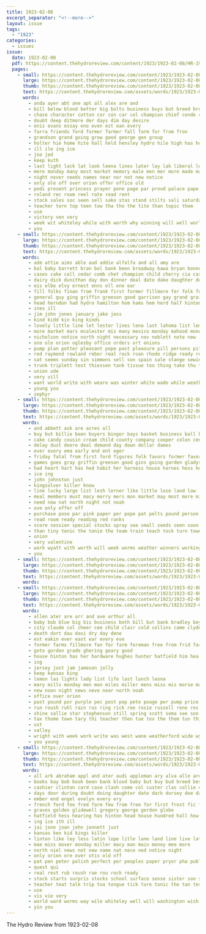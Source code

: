 ```yaml
---
title: 1923-02-08
excerpt_separator: "<!--more-->"
layout: issue
tags:
  - "1923"
categories:
  - issues
issue:
  date: 1923-02-08
  pdf: https://content.thehydroreview.com/content/1923/1923-02-08/HR-1923-02-08.pdf
  pages:
    - small: https://content.thehydroreview.com/content/1923/1923-02-08/small/HR-1923-02-08-01.jpg
      large: https://content.thehydroreview.com/content/1923/1923-02-08/large/HR-1923-02-08-01.jpg
      thumb: https://content.thehydroreview.com/content/1923/1923-02-08/thumbnails/HR-1923-02-08-01.jpg
      text: https://content.thehydroreview.com/assets/words/1923/1923-02-08/HR-1923-02-08-01.txt
      words:
        - anda ayer abt ane apt all alex are and
        - bill below blood better big bolts business buys but breed brood been britton both breeding bostick bunch best bas
        - chase character cotton cor con car col champion chief conde class chic certain chi
        - doubt deep ditmore der days dim day desire
        - enis evans essay eno even est ean every
        - farra friends ford former farmer fall farm for from fron
        - grandson grand going grow good george gen group
        - holter hie home hite hall held hensley hydro hile high has hus had hub head herd him hot hinton hey
        - ill ile ing ice
        - joo jed
        - keep kuth
        - last light lack lat look leena lines later lay lak liberal less lie laws
        - mere monday many most market memory male men mer more made matter marc manner may members
        - night never needs names near nor not new notice
        - only ole off over orion offer office old
        - pedi present princess prayer pone page par proud palace pape plant power
        - roland rec room reel rate read rent
        - stock sales soc seen sell sako stas stand stilts sali saturday sire stan soon sow second standing son sale sen selling side size sunday
        - teacher torn top teen tow tha tho the tite than topic them
        - use
        - victory ven very
        - week wit whiteley while with worth why winning will well world wil was water
        - you
    - small: https://content.thehydroreview.com/content/1923/1923-02-08/small/HR-1923-02-08-02.jpg
      large: https://content.thehydroreview.com/content/1923/1923-02-08/large/HR-1923-02-08-02.jpg
      thumb: https://content.thehydroreview.com/content/1923/1923-02-08/thumbnails/HR-1923-02-08-02.jpg
      text: https://content.thehydroreview.com/assets/words/1923/1923-02-08/HR-1923-02-08-02.txt
      words:
        - ade attie aims able aud addie alfalfa and all amy are
        - bal baby barrett bran bol bank been broadway bawa bryan bonner bob busi bulls bring bull buy bridgeport business best blanchard brown butcher bet but blood bale both
        - cases cake call cedar comb chet champion child cherry cia cashier court corn cattle choice caddo cabbage caller collier county can come
        - dairy dick dunithan day don dinner deal date dake daughter done
        - eis elbe elvy ernest enns ell ene ear
        - fill folks finan from frank first former fillmore fer folk felton far for fisk farm friday
        - general guy ging griffin greeson good garrison gay grand grain ground
        - head herndon had hydro hamilton hom hams hem herd half hinton hatfield hardy home hunt held house hay has hand
        - ines ill
        - jim john jones january jake jess
        - kind kidd kin king kinds
        - lovely little line let lester lines lena last lahoma list lemon
        - more market mars mcalester mis many mexico monday mahood money mule malig mon mcbride man most meal mabel
        - nicholson notice north night necessary nov noblett note new
        - ono ole orion oglesby office orders ort onions
        - pump plan potter pleasant pope past pleasure pill persons pitzer present per peer pure plants pee pea prairie
        - red raymond rowland reber real rock roan rhode ridge ready rockhold roy
        - sat seems sunday sin simmons sell son spain sale stange sewing schmidt shorts say sick state second show sheer spring senn shieh signs see school spencer south stead six smith store saturday scotch strain
        - trunk triplett test thiessen tank tissue too thing take thu the them town ten
        - union ude
        - very vill
        - want world write with weare was winter white wade while weatherford wagon west week watson wife will weeks welcome wes
        - young you
        - zephyr
    - small: https://content.thehydroreview.com/content/1923/1923-02-08/small/HR-1923-02-08-03.jpg
      large: https://content.thehydroreview.com/content/1923/1923-02-08/large/HR-1923-02-08-03.jpg
      thumb: https://content.thehydroreview.com/content/1923/1923-02-08/thumbnails/HR-1923-02-08-03.jpg
      text: https://content.thehydroreview.com/assets/words/1923/1923-02-08/HR-1923-02-08-03.txt
      words:
        - and abbett ask are acres all
        - buy but billie been buyers binger bays basket business ball brick both brief best brings
        - cake candy cousin cream child county company cooper colon center caddo collins carry coffee come can collar call
        - delay dust deere deal demand day down dollar dames
        - ever every ema early end ent eger
        - friday fatal from first ford figures folk favors former favor felton fine forget for
        - games goes gray griffin greeson good gins going garden gladys
        - had heart hart has hed habit her harness house harnes hess hold hydro hou holding hardware
        - ice ing
        - john johnston just
        - kingsolver killer know
        - line lucky large list lesh lerner like little lose land low
        - meal members must macy merry mers mon market may most more mill mich morris
        - need now nat north night not noah
        - ove only offer off
        - purchase pose par pink paper per pope pat pelts pound person pail present patter palace pest
        - read room ready reading red ranks
        - score session special stocks spray see small seeds seen soon show stand saturday second say sells store school stockton sales stock spring
        - than tiny tonic the tonie tho team train teach tock turn town
        - union
        - very valentine
        - work wyatt with worth will week worms weather winners working watch way wait woodman was want won
        - you
    - small: https://content.thehydroreview.com/content/1923/1923-02-08/small/HR-1923-02-08-04.jpg
      large: https://content.thehydroreview.com/content/1923/1923-02-08/large/HR-1923-02-08-04.jpg
      thumb: https://content.thehydroreview.com/content/1923/1923-02-08/thumbnails/HR-1923-02-08-04.jpg
      text: https://content.thehydroreview.com/assets/words/1923/1923-02-08/HR-1923-02-08-04.txt
      words:
    - small: https://content.thehydroreview.com/content/1923/1923-02-08/small/HR-1923-02-08-05.jpg
      large: https://content.thehydroreview.com/content/1923/1923-02-08/large/HR-1923-02-08-05.jpg
      thumb: https://content.thehydroreview.com/content/1923/1923-02-08/thumbnails/HR-1923-02-08-05.jpg
      text: https://content.thehydroreview.com/assets/words/1923/1923-02-08/HR-1923-02-08-05.txt
      words:
        - allen ater are arr and ave arthur all
        - baby bob blue big bis business both bill but bank bradley boy bright boys buy been
        - city claude col cheer cee child clair cold collins came clyde cherry cover colonel colony chronic clerk courts cas cai count car
        - death dort dau davi dry day dene
        - est eakin ever east ear every eve
        - former farms fillmore fan for farm foreman free from frid farra fam fost fleeman found first
        - goto gordon grade ghering geary good
        - house hinton has her hardware hughes hunter hatfield him hea hart had home helps hall husky henke held hydro herndon hore
        - ing
        - jersey just jam jameson jolly
        - keep kansas king
        - lemon las lights lady list life last lunch leona
        - mary mills monday men mon miles miller mens miss mis morse marion mill
        - new noon night news neve near north noah
        - office over orion
        - past pound por purple pec post pop pete poage per pump price
        - run roush ruhl rain rus ring rick ree rosie russell reno res raymond rey ren road route robbins
        - shine sallie star stephenson still spring scott sema see son sin sea sale side shaw south size sunday sales steep stover stuart seems sell strong store snow
        - tax thome town tary thi teacher then tue tex the them tun thirsk tol
        - ust
        - valley
        - wright with week work write was west wane weatherford wide wyatt wife will
        - you young
    - small: https://content.thehydroreview.com/content/1923/1923-02-08/small/HR-1923-02-08-06.jpg
      large: https://content.thehydroreview.com/content/1923/1923-02-08/large/HR-1923-02-08-06.jpg
      thumb: https://content.thehydroreview.com/content/1923/1923-02-08/thumbnails/HR-1923-02-08-06.jpg
      text: https://content.thehydroreview.com/assets/words/1923/1923-02-08/HR-1923-02-08-06.txt
      words:
        - all ark abraham appl and ater audi appleman ary alva alle are ament anna alex
        - books bay bob book been bank blood baby but buy bud breed best
        - cashier clinton card case clash come col custer clas collie cost clerk city cash ches crates cherry crosswhite came cleo caddo court county care corner
        - days door during doubt doing daughter date dark dorsey dee dav debe day
        - ember end engel evelyn every ery
        - french ford fee fred farm few from free for first frost fic friday field
        - graves golden glidewell gregory george gordon globe
        - hatfield hess hearing has hinton head house hundred hall how her hydro husband high hooks harvey held home had hudson henry hada human
        - ing ice ith ill
        - jai jone joan john jennett just
        - kansas ken kid kings killer
        - linton like ley less latin lope litle lane land line live late little lincoln long left lot light lines last lemon
        - mae miss mover monday miller macy man main money mee more
        - north niel news not new name nat nece ned notice night
        - only orion ore over otis old off
        - pat pen peter polish perfect per peoples paper pryor pha public people persons pay penner present purchase peed postman
        - quest qui
        - real rest rub roush rae rou rock ready
        - stock starts surpris stocks school surface sense sister son springs saturday sith surplus sand sick six suite strong sing store standard stuck she subject smooth sell sunday sales shady state solid second spray sutton season star sale size simpson shoe sells
        - teacher teat talk trip toa tongue tick ture tonic the tan teske town tie than
        - use
        - vis vie very
        - world ward worms way wile whiteley well will washington wish while wife week worthy write working want was white with wines went work
        - yin you
---
```


The Hydro Review from 1923-02-08

<!--more-->

